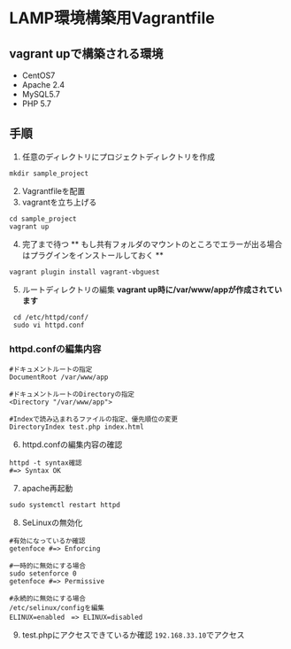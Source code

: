 # LAMP環境構築用Vagrantfile

## vagrant upで構築される環境

- CentOS7
- Apache 2.4
- MySQL5.7
- PHP 5.7

## 手順
1. 任意のディレクトリにプロジェクトディレクトリを作成
```
mkdir sample_project
```

2. Vagrantfileを配置
3. vagrantを立ち上げる
```
cd sample_project
vagrant up
```
4. 完了まで待つ
** もし共有フォルダのマウントのところでエラーが出る場合はプラグインをインストールしておく **
```
vagrant plugin install vagrant-vbguest
```
5. ルートディレクトリの編集
**vagrant up時に/var/www/appが作成されています**
```
 cd /etc/httpd/conf/
 sudo vi httpd.conf
```
### httpd.confの編集内容
```
#ドキュメントルートの指定
DocumentRoot /var/www/app

#ドキュメントルートのDirectoryの指定
<Directory "/var/www/app">

#Indexで読み込まれるファイルの指定、優先順位の変更
DirectoryIndex test.php index.html
```

6. httpd.confの編集内容の確認
```
httpd -t syntax確認
#=> Syntax OK
```

7. apache再起動
```
sudo systemctl restart httpd
```

8. SeLinuxの無効化
```
#有効になっているか確認
getenfoce #=> Enforcing

#一時的に無効にする場合
sudo setenforce 0
getenfoce #=> Permissive

#永続的に無効にする場合
/etc/selinux/configを編集
ELINUX=enabled　=> ELINUX=disabled
```
9. test.phpにアクセスできているか確認
`192.168.33.10`でアクセス


